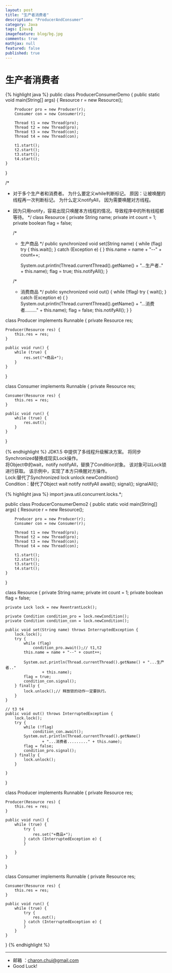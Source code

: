 ```yaml
---
layout: post
title: "生产者消费者"
description: "ProducerAndConsumer"
category: Java
tags: [Java]
imagefeature: blog/bg.jpg
comments: true
mathjax: null
featured: false
published: true
---
```


生产者消费者
===

{% highlight java %}
public class ProducerConsumerDemo {
	public static void main(String[] args) {
		Resource r = new Resource();

		Producer pro = new Producer(r);
		Consumer con = new Consumer(r);

		Thread t1 = new Thread(pro);
		Thread t2 = new Thread(pro);
		Thread t3 = new Thread(con);
		Thread t4 = new Thread(con);

		t1.start();
		t2.start();
		t3.start();
		t4.start();
	}
}

/*
 * 对于多个生产者和消费者。 为什么要定义while判断标记。 原因：让被唤醒的线程再一次判断标记。 为什么定义notifyAll， 因为需要唤醒对方线程。
 * 因为只用notify，容易出现只唤醒本方线程的情况。导致程序中的所有线程都等待。
 */
class Resource {
	private String name;
	private int count = 1;
	private boolean flag = false;

	/*
	 * 生产商品
	 */
	public synchronized void set(String name) {
		while (flag)
			try {
				this.wait();
			} catch (Exception e) {
			}
		this.name = name + "--" + count++;

		System.out.println(Thread.currentThread().getName() + "...生产者.."
				+ this.name);
		flag = true;
		this.notifyAll();
	}

	/*
	 * 消费商品
	 */
	public synchronized void out() {
		while (!flag)
			try {
				wait();
			} catch (Exception e) {
			}
		System.out.println(Thread.currentThread().getName() + "...消费者........."
				+ this.name);
		flag = false;
		this.notifyAll();
	}
}

class Producer implements Runnable {
	private Resource res;

	Producer(Resource res) {
		this.res = res;
	}

	public void run() {
		while (true) {
			res.set("+商品+");
		}
	}
}

class Consumer implements Runnable {
	private Resource res;

	Consumer(Resource res) {
		this.res = res;
	}

	public void run() {
		while (true) {
			res.out();
		}
	}
}

{% endhighlight %}
JDK1.5 中提供了多线程升级解决方案。 将同步Synchronized替换成现实Lock操作。   
将Object中的wait，notify notifyAll，替换了Condition对象。 该对象可以Lock锁 进行获取。 该示例中，实现了本方只唤醒对方操作。     
Lock:替代了Synchronized lock unlock newCondition()       
Condition：替代了Object wait notify notifyAll await(); signal(); signalAll();

{% highlight java %}
import java.util.concurrent.locks.*;

public class ProducerConsumerDemo2 {
	public static void main(String[] args) {
		Resource r = new Resource();

		Producer pro = new Producer(r);
		Consumer con = new Consumer(r);

		Thread t1 = new Thread(pro);
		Thread t2 = new Thread(pro);
		Thread t3 = new Thread(con);
		Thread t4 = new Thread(con);

		t1.start();
		t2.start();
		t3.start();
		t4.start();
	}
}

class Resource {
	private String name;
	private int count = 1;
	private boolean flag = false;
	
	private Lock lock = new ReentrantLock();

	private Condition condition_pro = lock.newCondition();
	private Condition condition_con = lock.newCondition();

	public void set(String name) throws InterruptedException {
		lock.lock();
		try {
			while (flag)
				condition_pro.await();// t1,t2
			this.name = name + "--" + count++;

			System.out.println(Thread.currentThread().getName() + "...生产者.."
					+ this.name);
			flag = true;
			condition_con.signal();
		} finally {
			lock.unlock();// 释放锁的动作一定要执行。
		}
	}

	// t3 t4
	public void out() throws InterruptedException {
		lock.lock();
		try {
			while (!flag)
				condition_con.await();
			System.out.println(Thread.currentThread().getName()
					+ "...消费者........." + this.name);
			flag = false;
			condition_pro.signal();
		} finally {
			lock.unlock();
		}

	}
}

class Producer implements Runnable {
	private Resource res;

	Producer(Resource res) {
		this.res = res;
	}

	public void run() {
		while (true) {
			try {
				res.set("+商品+");
			} catch (InterruptedException e) {
			}

		}
	}
}

class Consumer implements Runnable {
	private Resource res;

	Consumer(Resource res) {
		this.res = res;
	}

	public void run() {
		while (true) {
			try {
				res.out();
			} catch (InterruptedException e) {
			}
		}
	}
}
{% endhighlight %}

---

- 邮箱 ：charon.chui@gmail.com  
- Good Luck! 
